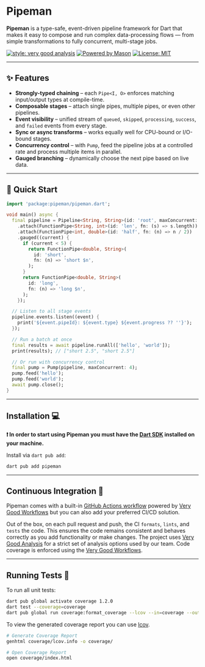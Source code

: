 # Pipeman

**Pipeman** is a type-safe, event-driven pipeline framework for Dart that makes it easy to compose and run complex data-processing flows — from simple transformations to fully concurrent, multi-stage jobs.

[![style: very good analysis][very_good_analysis_badge]][very_good_analysis_link]
[![Powered by Mason](https://img.shields.io/endpoint?url=https%3A%2F%2Ftinyurl.com%2Fmason-badge)](https://github.com/felangel/mason)
[![License: MIT][license_badge]][license_link]

---

## ✨ Features

- **Strongly-typed chaining** – each `Pipe<I, O>` enforces matching input/output types at compile-time.
- **Composable stages** – attach single pipes, multiple pipes, or even other pipelines.
- **Event visibility** – unified stream of `queued`, `skipped`, `processing`, `success`, and `failed` events from every stage.
- **Sync or async transforms** – works equally well for CPU-bound or I/O-bound stages.
- **Concurrency control** – with `Pump`, feed the pipeline jobs at a controlled rate and process multiple items in parallel.
- **Gauged branching** – dynamically choose the next pipe based on live data.

---

## 🚀 Quick Start

```dart
import 'package:pipeman/pipeman.dart';

void main() async {
  final pipeline = Pipeline<String, String>(id: 'root', maxConcurrent: 20)
    .attach(FunctionPipe<String, int>(id: 'len', fn: (s) => s.length))
    .attach(FunctionPipe<int, double>(id: 'half', fn: (n) => n / 2))
    .gauged((current) {
      if (current < 5) {
        return FunctionPipe<double, String>(
          id: 'short',
          fn: (n) => 'short $n',
        );
      }
      return FunctionPipe<double, String>(
        id: 'long',
        fn: (n) => 'long $n',
      );
    });

  // Listen to all stage events
  pipeline.events.listen((event) {
    print('${event.pipeId}: ${event.type} ${event.progress ?? ''}');
  });

  // Run a batch at once
  final results = await pipeline.runAll(['hello', 'world']);
  print(results); // ["short 2.5", "short 2.5"]

  // Or run with concurrency control
  final pump = Pump(pipeline, maxConcurrent: 4);
  pump.feed('hello');
  pump.feed('world');
  await pump.close();
}
```

---

## Installation 💻

**❗ In order to start using Pipeman you must have the [Dart SDK][dart_install_link] installed on your machine.**

Install via `dart pub add`:

```sh
dart pub add pipeman
```

---

## Continuous Integration 🤖

Pipeman comes with a built-in [GitHub Actions workflow][github_actions_link] powered by [Very Good Workflows][very_good_workflows_link] but you can also add your preferred CI/CD solution.

Out of the box, on each pull request and push, the CI `formats`, `lints`, and `tests` the code. This ensures the code remains consistent and behaves correctly as you add functionality or make changes. The project uses [Very Good Analysis][very_good_analysis_link] for a strict set of analysis options used by our team. Code coverage is enforced using the [Very Good Workflows][very_good_coverage_link].

---

## Running Tests 🧪

To run all unit tests:

```sh
dart pub global activate coverage 1.2.0
dart test --coverage=coverage
dart pub global run coverage:format_coverage --lcov --in=coverage --out=coverage/lcov.info
```

To view the generated coverage report you can use [lcov](https://github.com/linux-test-project/lcov).

```sh
# Generate Coverage Report
genhtml coverage/lcov.info -o coverage/

# Open Coverage Report
open coverage/index.html
```

[dart_install_link]: https://dart.dev/get-dart
[github_actions_link]: https://docs.github.com/en/actions/learn-github-actions
[license_badge]: https://img.shields.io/badge/license-MIT-blue.svg
[license_link]: https://opensource.org/licenses/MIT
[logo_black]: https://raw.githubusercontent.com/VGVentures/very_good_brand/main/styles/README/vgv_logo_black.png#gh-light-mode-only
[logo_white]: https://raw.githubusercontent.com/VGVentures/very_good_brand/main/styles/README/vgv_logo_white.png#gh-dark-mode-only
[mason_link]: https://github.com/felangel/mason
[very_good_analysis_badge]: https://img.shields.io/badge/style-very_good_analysis-B22C89.svg
[very_good_analysis_link]: https://pub.dev/packages/very_good_analysis
[very_good_coverage_link]: https://github.com/marketplace/actions/very-good-coverage
[very_good_ventures_link]: https://verygood.ventures
[very_good_ventures_link_light]: https://verygood.ventures#gh-light-mode-only
[very_good_ventures_link_dark]: https://verygood.ventures#gh-dark-mode-only
[very_good_workflows_link]: https://github.com/VeryGoodOpenSource/very_good_workflows
